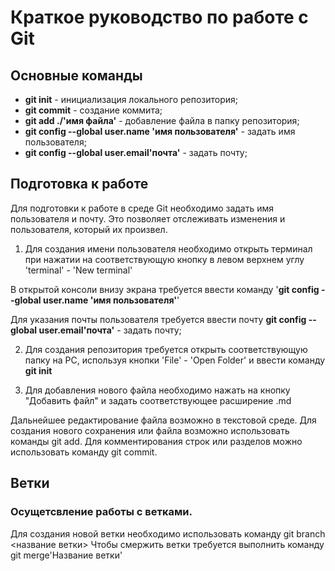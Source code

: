 # Краткое руководство по работе с Git
## Основные команды
* **git init** - инициализация локального репозитория;
* **git commit** - создание коммита;
* **git add ./'имя файла'** - добавление файла в папку репозитория;
* **git config --global user.name 'имя пользователя'** - задать имя пользователя;
* **git config --global user.email'почта'** - задать почту;
## Подготовка к работе
Для подготовки к работе в среде Git  необходимо задать имя пользователя и почту. Это позволяет отслеживать изменения и пользователя, который их произвел.
1. Для создания имени пользователя необходимо открыть терминал при нажатии на соответствующую кнопку в левом верхнем углу 'terminal' - 'New terminal'

В открытой консоли внизу экрана требуется ввести команду  '**git config --global user.name 'имя пользователя'**' 

Для указания почты пользователя требуется ввести почту
 **git config --global user.email'почта'** - задать почту;

2. Для создания репозитория требуется открыть соответствующую папку на PC, используя кнопки 'File' - 'Open Folder' и ввести команду **git init**

3. Для добавления нового файла необходимо нажать на кнопку "Добавить файл" и задать соответствующее расширение .md

Дальнейшее редактирование файла возможно в текстовой среде. Для создания нового сохранения или файла возможно использовать команды git add. Для комментирования строк или разделов можно использовать команду git commit.
## Ветки
### Осущетсвление работы с ветками.
Для создания новой ветки необходимо использовать команду git branch <название ветки>
Чтобы смержить ветки требуется выполнить команду git merge'Название ветки'